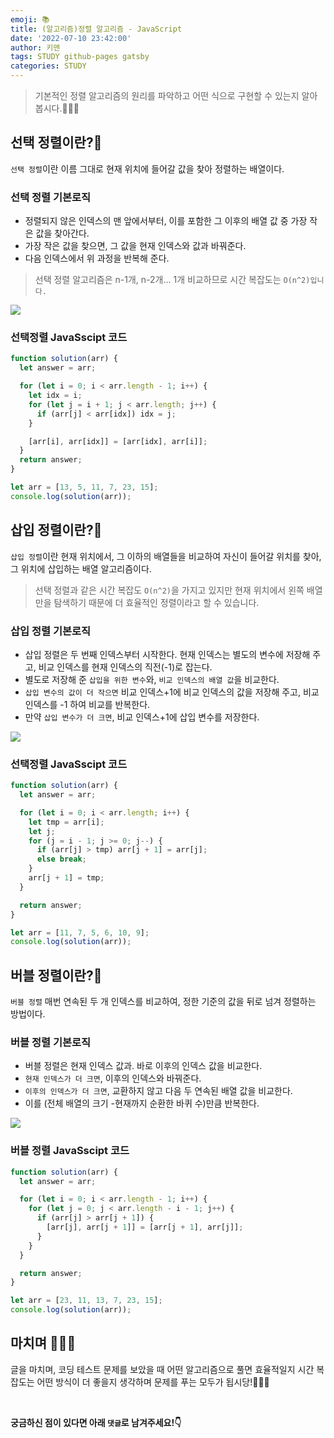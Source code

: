 ```yaml
---
emoji: 📚
title: (알고리즘)정렬 알고리즘 - JavaScript
date: '2022-07-10 23:42:00'
author: 키맨
tags: STUDY github-pages gatsby
categories: STUDY
---
```


> 기본적인 정렬 알고리즘의 원리를 파악하고 어떤 식으로 구현할 수 있는지 알아봅시다.🧑🏻‍💻

## 선택 정렬이란?🧐

`선택 정렬`이란 이름 그대로 현재 위치에 들어갈 값을 찾아 정렬하는 배열이다.

### 선택 정렬 기본로직

- 정렬되지 않은 인덱스의 맨 앞에서부터, 이를 포함한 그 이후의 배열 값 중 가장 작은 값을 찾아간다.
- 가장 작은 값을 찾으면, 그 값을 현재 인덱스와 값과 바꿔준다.
- 다음 인덱스에서 위 과정을 반복해 준다.

> 선택 정렬 알고리즘은 n-1개, n-2개... 1개 비교하므로 시간 복잡도는 `O(n^2)입니다.`

![](https://velog.velcdn.com/cloudflare/jooyoung/4821fc59-6a5c-4293-ac6f-011607062893/%E1%84%89%E1%85%A5%E1%86%AB%E1%84%90%E1%85%A2%E1%86%A8%E1%84%8C%E1%85%A5%E1%86%BC%E1%84%85%E1%85%A7%E1%86%AF.gif)

### 선택정렬 JavaSscipt 코드

```javascript
function solution(arr) {
  let answer = arr;

  for (let i = 0; i < arr.length - 1; i++) {
    let idx = i;
    for (let j = i + 1; j < arr.length; j++) {
      if (arr[j] < arr[idx]) idx = j;
    }

    [arr[i], arr[idx]] = [arr[idx], arr[i]];
  }
  return answer;
}

let arr = [13, 5, 11, 7, 23, 15];
console.log(solution(arr));
```

## 삽입 정렬이란?🧐

`삽입 정렬`이란 현재 위치에서, 그 이하의 배열들을 비교하여 자신이 들어갈 위치를 찾아, 그 위치에 삽입하는 배열 알고리즘이다.

> 선택 정렬과 같은 시간 복잡도 `O(n^2)`을 가지고 있지만 현재 위치에서 왼쪽 배열만을 탐색하기 때문에 더 효율적인 정렬이라고 할 수 있습니다.

### 삽입 정렬 기본로직

- 삽입 정렬은 두 번째 인덱스부터 시작한다. 현재 인덱스는 별도의 변수에 저장해 주고, 비교 인덱스를 현재 인덱스의 직전(-1)로 잡는다.
- 별도로 저장해 준 `삽입을 위한 변수`와, `비교 인덱스의 배열 값`을 비교한다.
- `삽입 변수의 값이 더 작으면` 비교 인덱스+1에 비교 인덱스의 값을 저장해 주고, 비교 인덱스를 -1 하여 비교를 반복한다.
- 만약 `삽입 변수가 더 크면`, 비교 인덱스+1에 삽입 변수를 저장한다.

![](https://velog.velcdn.com/cloudflare/jooyoung/714963b0-98eb-46ae-986f-d12432e7ecb7/%E1%84%89%E1%85%A1%E1%86%B8%E1%84%8B%E1%85%B5%E1%86%B8%E1%84%8C%E1%85%A5%E1%86%BC%E1%84%85%E1%85%A7%E1%86%AF.gif)

### 선택정렬 JavaSscipt 코드

```javascript
function solution(arr) {
  let answer = arr;

  for (let i = 0; i < arr.length; i++) {
    let tmp = arr[i];
    let j;
    for (j = i - 1; j >= 0; j--) {
      if (arr[j] > tmp) arr[j + 1] = arr[j];
      else break;
    }
    arr[j + 1] = tmp;
  }

  return answer;
}

let arr = [11, 7, 5, 6, 10, 9];
console.log(solution(arr));
```

## 버블 정렬이란?🧐

`버블 정렬` 매번 연속된 두 개 인덱스를 비교하여, 정한 기준의 값을 뒤로 넘겨 정렬하는 방법이다.

### 버블 정렬 기본로직

- 버블 정렬은 현재 인덱스 값과. 바로 이후의 인덱스 값을 비교한다.
- `현재 인덱스가 더 크면`, 이후의 인덱스와 바꿔준다.
- `이후의 인덱스가 더 크면`, 교환하지 않고 다음 두 연속된 배열 값을 비교한다.
- 이를 (전체 배열의 크기 -현재까지 순환한 바퀴 수)만큼 반복한다.

![](https://velog.velcdn.com/cloudflare/jooyoung/37c3e9fd-cb2e-4bac-8195-398745858dbc/%E1%84%87%E1%85%A5%E1%84%87%E1%85%B3%E1%86%AF%E1%84%8C%E1%85%A5%E1%86%BC%E1%84%85%E1%85%A7%E1%86%AF.gif)

### 버블 정렬 JavaSscipt 코드

```javascript
function solution(arr) {
  let answer = arr;

  for (let i = 0; i < arr.length - 1; i++) {
    for (let j = 0; j < arr.length - i - 1; j++) {
      if (arr[j] > arr[j + 1]) {
        [arr[j], arr[j + 1]] = [arr[j + 1], arr[j]];
      }
    }
  }

  return answer;
}

let arr = [23, 11, 13, 7, 23, 15];
console.log(solution(arr));
```

## 마치며 🧑🏻‍💻

글을 마치며, 코딩 테스트 문제를 보았을 때 어떤 알고리즘으로 풀면 효율적일지 시간 복잡도는 어떤 방식이 더 좋을지 생각하며 문제를 푸는 모두가 됩시당!🧑🏻‍💻

<br/>

**궁금하신 점이 있다면 아래 `댓글`로 남겨주세요!👇**

```toc

```
